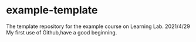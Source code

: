 # example-template
The template repository for the example course on Learning Lab.
2021/4/29 My first use of Github,have a good beginning.
